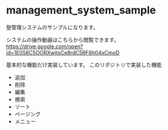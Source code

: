 # management_system_sample
塾管理システムのサンプルになります。

システムの操作動画はこちらから閲覧できます。  
https://drive.google.com/open?id=1E0S6C5OORXwjtxCe8rdC5RF8h04xCmoD


基本的な機能だけ実装しています。
このリポジトリで実装した機能  
- 追加
- 削除
- 編集
- 検索
- ソート
- ページング
- メニュー
